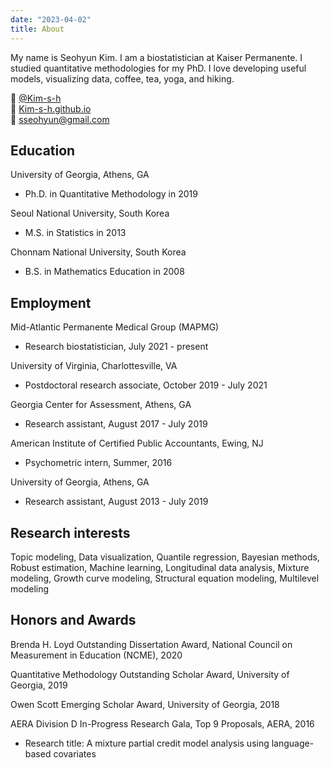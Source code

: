 ```yaml
---
date: "2023-04-02"
title: About
---
```

  
My name is Seohyun Kim. I am a biostatistician at Kaiser Permanente. I studied quantitative methodologies for my PhD. I love developing useful models, visualizing data, coffee, tea, yoga, and  hiking.

<!--I am also a big fan of "[The Office](https://kim-s-h.github.io/gallery)"!-->


:octopus: [@Kim-s-h](https://github.com/Kim-s-h)  
:shaved_ice: [Kim-s-h.github.io](https://Kim-s-h.github.io)  
:email: <i class="fas fa-paper-plane"></i> <sseohyun@gmail.com>



## Education

University of Georgia, Athens, GA 

  * Ph.D. in Quantitative Methodology in 2019

Seoul National University, South Korea

  * M.S. in Statistics in 2013

Chonnam National University, South Korea

  * B.S. in Mathematics Education in 2008

## Employment

Mid-Atlantic Permanente Medical Group (MAPMG)

  * Research biostatistician, July 2021 - present

University of Virginia, Charlottesville, VA 

  * Postdoctoral research associate, October 2019 - July 2021
  
Georgia Center for Assessment, Athens, GA

  * Research assistant, August 2017 - July 2019
  
American Institute of Certified Public Accountants, Ewing, NJ

  * Psychometric intern, Summer, 2016

University of Georgia, Athens, GA

  * Research assistant, August 2013 - July 2019

## Research interests

Topic modeling, Data visualization, Quantile regression, Bayesian methods, Robust estimation, Machine learning, Longitudinal data analysis, Mixture modeling, Growth curve modeling, Structural equation modeling, Multilevel modeling

## Honors and Awards

Brenda H. Loyd Outstanding Dissertation Award, National Council on Measurement in Education (NCME), 2020  

Quantitative Methodology Outstanding Scholar Award, University of Georgia, 2019 

Owen Scott Emerging Scholar Award, University of Georgia, 2018 

AERA Division D In-Progress Research Gala, Top 9 Proposals, AERA, 2016

  * Research title: A mixture partial credit model analysis using language-based covariates